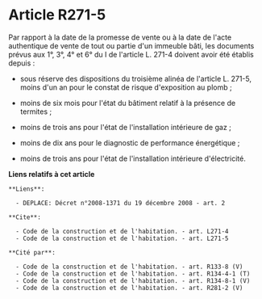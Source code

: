 # Article R271-5

Par rapport à la date de la promesse de vente ou à la date de l'acte authentique de vente de tout ou partie d'un immeuble
bâti, les documents prévus aux 1°, 3°, 4° et 6° du I de l'article L. 271-4 doivent avoir été établis depuis :

- sous réserve des dispositions du troisième alinéa de l'article L. 271-5, moins d'un an pour le constat de risque
d'exposition au plomb ;

- moins de six mois pour l'état du bâtiment relatif à la présence de termites ;

- moins de trois ans pour l'état de l'installation intérieure de gaz ;

- moins de dix ans pour le diagnostic de performance énergétique ;

- moins de trois ans pour l'état de l'installation intérieure d'électricité.

**Liens relatifs à cet article**

	**Liens**:

	  - DEPLACE: Décret n°2008-1371 du 19 décembre 2008 - art. 2

	**Cite**:

	  - Code de la construction et de l'habitation. - art. L271-4
	  - Code de la construction et de l'habitation. - art. L271-5

	**Cité par**:

	  - Code de la construction et de l'habitation. - art. R133-8 (V)
	  - Code de la construction et de l'habitation. - art. R134-4-1 (T)
	  - Code de la construction et de l'habitation. - art. R134-8-1 (V)
	  - Code de la construction et de l'habitation. - art. R281-2 (V)
